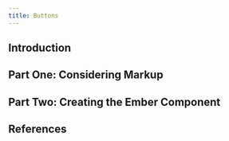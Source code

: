 ```yaml
---
title: Buttons
---
```


## Introduction

## Part One: Considering Markup

## Part Two: Creating the Ember Component

## References
